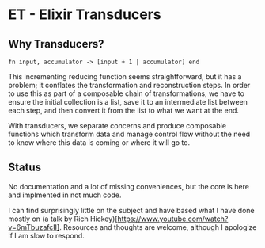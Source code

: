 ET - Elixir Transducers
=======================

## Why Transducers?

    fn input, accumulator -> [input + 1 | accumulator] end

This incrementing reducing function seems straightforward, but it has a problem; it conflates the transformation and reconstruction steps. In order to use this as part of a composable chain of transformations, we have to ensure the initial collection is a list, save it to an intermediate list between each step, and then convert it from the list to what we want at the end.

With transducers, we separate concerns and produce composable functions which transform data and manage control flow without the need to know where this data is coming or where it will go to.

## Status

No documentation and a lot of missing conveniences, but the core is here and implmented in not much code.

I can find surprisingly little on the subject and have based what I have done mostly on (a talk by Rich Hickey)[https://www.youtube.com/watch?v=6mTbuzafcII]. Resources and thoughts are welcome, although I apologize if I am slow to respond.
